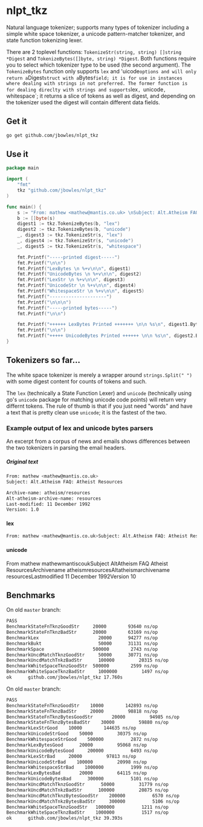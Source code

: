 # nlpt_tkz
Natural language tokenizer; supports many types of tokenizer including a simple white space tokenizer, a unicode pattern-matcher tokenizer, and state function tokenizing lexer.

There are 2 toplevel functions: `TokenizeStr(string, string) []string *Digest` and `TokenizeBytes([]byte, string) *Digest`. Both functions require you to select which tokenizer type to be used (the second argument). The `TokenizeBytes` function only supports `lex` and 'uicode` options and will only return a `Digest` struct with a `Bytes` field; it is for use in instances where dealing with strings in not preferred. The former function is for dealing direclty with strings and supports `lex`, `unicode`, `whitespace`; it returns a slice of tokens as well as digest, and depending on the tokenizer used the digest will contain different data fields.

## Get it

```sh
go get github.com/jbowles/nlpt_tkz
```

## Use it

```go
package main

import (
	"fmt"
	tkz "github.com/jbowles/nlpt_tkz"
)

func main() {
	s := "From: mathew <mathew@mantis.co.uk> \nSubject: Alt.Atheism FAQ: Atheist Resources\n\nArchive-name: atheism/resources\nAlt-atheism-archive-name: resources\nLast-modified: 11 December 1992\nVersion: 1.0"
	b := []byte(s)
	digest1 := tkz.TokenizeBytes(b, "lex")
	digest2 := tkz.TokenizeBytes(b, "unicode")
	_, digest3 := tkz.TokenizeStr(s, "lex")
	_, digest4 := tkz.TokenizeStr(s, "unicode")
	_, digest5 := tkz.TokenizeStr(s, "whitespace")

	fmt.Printf("-----printed digest-----")
	fmt.Printf("\n\n")
	fmt.Printf("LexBytes \n %+v\n\n", digest1)
	fmt.Printf("UnicodeBytes \n %+v\n\n", digest2)
	fmt.Printf("LexStr \n %+v\n\n", digest3)
	fmt.Printf("UnicodeStr \n %+v\n\n", digest4)
	fmt.Printf("WhitespaceStr \n %+v\n\n", digest5)
	fmt.Printf("---------------------")
	fmt.Printf("\n\n\n")
	fmt.Printf("-----printed bytes-----")
	fmt.Printf("\n\n")

	fmt.Printf("++++++ LexBytes Printed +++++++ \n\n %s\n", digest1.Bytes)
	fmt.Printf("\n\n")
	fmt.Printf("+++++ UnicodeBytes Printed ++++++ \n\n %s\n", digest2.Bytes)
}
```

## Tokenizers so far...
The white space tokenizer is merely a wrapper around `strings.Split(" ")` with some digest content for counts of tokens and such.

The `lex` (technically a State Function Lexer) and `unicode` (technically using go's `unicode` package for matching unicode code points) will return very differnt tokens. The rule of thumb is that if you just need "words" and have a text that is pretty clean use `unicode`; it is the fastest of the two.

### Example output of lex and unicode bytes parsers
An excerpt from a corpus of news and emails shows differences between the two tokenizers in parsing the email headers.
##### Original text

```sh
From: mathew <mathew@mantis.co.uk>
Subject: Alt.Atheism FAQ: Atheist Resources

Archive-name: atheism/resources
Alt-atheism-archive-name: resources
Last-modified: 11 December 1992
Version: 1.0
```
#### lex

```sh
From: mathew <mathew@mantis.co.uk>Subject: Alt.Atheism FAQ: Atheist ResourcesArchive-name: atheism/resourcesAlt-atheism-archive-name: resourcesLast-modified: 11 December 1992Version: 1.0
```

#### unicode
From mathew mathewmantiscoukSubject AltAtheism FAQ Atheist ResourcesArchivename atheismresourcesAltatheismarchivename resourcesLastmodified 11 December 1992Version 10


## Benchmarks
On old `master` branch:

``` sh
PASS
BenchmarkStateFnTknzGoodStr	    20000	     93640 ns/op
BenchmarkStateFnTknzBadStr	    20000	     63169 ns/op
BenchmarkLex	                  20000	     94277 ns/op
BenchmarkBukt	                  50000	     31131 ns/op
BenchmarkSpace	                500000	      2743 ns/op
BenchmarkUncdMatchTknzGoodStr	  50000	     30771 ns/op
BenchmarkUncdMatchTnkzBadStr	  100000	     20315 ns/op
BenchmarkWhiteSpaceTknzGoodStr	500000	      2599 ns/op
BenchmarkWhiteSpaceTknzBadStr	  1000000	      1497 ns/op
ok  	github.com/jbowles/nlpt_tkz	17.760s
```

On old `master` branch:

``` sh
PASS
BenchmarkStateFnTknzGoodStr	   10000	    142893 ns/op
BenchmarkStateFnTknzBadStr	   20000	     98818 ns/op
BenchmarkStateFnTknzBytesGoodStr	   20000	     94985 ns/op
BenchmarkStateFnTknzBytesBadStr	   30000	     59880 ns/op
BenchmarkLexStrGood	   10000	    144635 ns/op
BenchmarkUnicodeStrGood	   50000	     30375 ns/op
BenchmarkWhitespaceStrGood	  500000	      2872 ns/op
BenchmarkLexBytesGood	   20000	     95068 ns/op
BenchmarkUnicodeBytesGood	  200000	      6493 ns/op
BenchmarkLexStrBad	   20000	     97813 ns/op
BenchmarkUnicodeStrBad	  100000	     20998 ns/op
BenchmarkWhitespaceStrBad	 1000000	      1999 ns/op
BenchmarkLexBytesBad	   20000	     64115 ns/op
BenchmarkUnicodeBytesBad	  300000	      5101 ns/op
BenchmarkUncdMatchTknzGoodStr	   50000	     31779 ns/op
BenchmarkUncdMatchTnkzBadStr	  100000	     20875 ns/op
BenchmarkUncdMatchTknzBytesGoodStr	  200000	      6570 ns/op
BenchmarkUncdMatchTnkzBytesBadStr	  300000	      5106 ns/op
BenchmarkWhiteSpaceTknzGoodStr	 1000000	      1211 ns/op
BenchmarkWhiteSpaceTknzBadStr	 1000000	      1517 ns/op
ok  	github.com/jbowles/nlpt_tkz	39.393s
```
